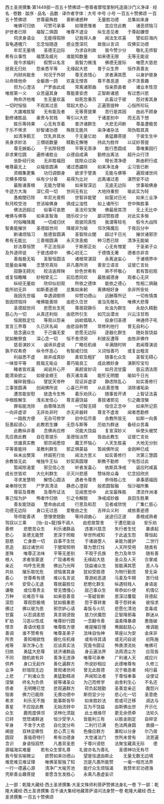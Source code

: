 西土圣贤撰集·第1449部一百五十赞佛颂一卷尊者摩咥里制吒造唐沙门义净译
· 经名 · 卷数 · 跋序
· 品名 · 品数 · 译作者字体：大号 中号 小号
一百五十赞佛颂
一百五十赞佛颂
　　世尊最殊胜　　善断诸惑种
　　无量胜功德　　总集如来身
　　唯佛可归依　　可赞可承事
　　如理思惟者　　宜应住此教
　　诸恶烦恼习　　护世者已除
　　福智二俱圆　　唯尊不退没
　　纵生恶见者　　于尊起嫌恨
　　伺求身语业　　无能得瑕隙
　　记我得人身　　闻法生欢喜
　　譬如巨海内　　盲龟遇楂穴
　　忘念恒随逐　　惑业堕深坑
　　故我以言词　　叹佛实功德
　　牟尼无量境　　圣德无边际
　　为求自利故　　我今赞少分
　　敬礼无师智　　希有众事性
　　福慧及威光　　谁能知数量
　　如来德无限　　无等无能说
　　我今求福利　　假赞以名言
　　我智力微浅　　佛德无崖际
　　唯愿大慈悲　　拯我无归处
　　怨亲悉平等　　无缘起大悲
　　普于众生界　　恒作真善友
　　内财尚能舍　　何况于外财
　　尊无吝惜心　　求者满其愿
　　以身护彼身　　以命赎他命
　　全躯救一鸽　　欢喜无悭吝
　　尊不畏恶道　　亦不贪善趣
　　但为心澄洁　　尸罗由此成
　　常离诸邪曲　　恒亲质直者
　　诸业本性空　　唯居第一义
　　众苦逼其身　　尊能善安虑
　　正智断诸惑　　有过悉兴悲
　　殉命济他难　　生无量欢喜
　　如死忽重苏　　此喜过于彼
　　怨对害其身　　一切时恒恼
　　不观其过恶　　常起大悲心
　　正遍菩提种　　心恒所珍玩
　　大雄难胜智　　无有能及者
　　无等菩提果　　苦行是其因
　　由此不顾身　　勤修诸胜品
　　豪贵与贫贱　　等引以大悲
　　于诸差别中　　而无高下想
　　胜乐等持果　　心无有贪着
　　普济诸群生　　大悲无间断
　　尊虽遭极苦　　于乐不悕求
　　妙智诸功德　　殊胜无能共
　　染净诸杂法　　简伪取其真
　　如清净鹅王　　饮乳弃其水
　　于无量亿劫　　勇猛趣菩提
　　于彼生生中　　丧身求妙法
　　三僧祇数量　　精勤无懈惓
　　持此为胜伴　　以证妙菩提
　　尊无嫉姤心　　于劣除轻想
　　平等无乖诤　　胜行悉圆成
　　尊唯重因行　　非求果位圆
　　遍修诸胜业　　众德自成满
　　勤修出离法　　超升众行顶
　　坐卧经行处　　无非胜福田
　　拔除众过染　　增长清净德
　　斯由积行成　　唯尊最无上
　　众福皆圆满　　诸过悉蠲除
　　如来净法身　　尘习皆已断
　　资粮集更集　　功归调御身
　　欲求于譬类　　无能与佛等
　　遍观诸世间　　灾横多障恼
　　纵有少分善　　易得为比对
　　远离诸过患　　湛然安不动
　　最胜诸善根　　无能为譬喻
　　如来智深远　　无底无边际
　　世事喻佛身　　牛迹方大海
　　深仁荷一切　　世间无有比
　　大地持重担　　喻此实为轻
　　愚痴闇已除　　牟尼光普照
　　世智非能譬　　如萤对日光
　　如来三业净　　秋月皎空池
　　世洁喻佛身　　俱成尘浊性
　　如上诸所引　　世中殊胜事
　　佛法迥超过　　俗事可哀愍
　　圣法珍宝聚　　佛最居其顶
　　无上无比中　　唯佛与佛等
　　如来圣智海　　随乐叹少分
　　鄙词赞胜德　　对此实多惭
　　时俗睹降魔　　一切咸归伏
　　观彼同真性　　我谓等轻毛
　　假令大战阵　　智勇能摧伏
　　圣德超世间　　降彼非为喻
　　邻次降魔后　　于夜后分中
　　断诸烦恼习　　胜德皆圆满
　　圣智除众闇　　超过千日光
　　摧伏诸邪宗　　希有无能比
　　三善根圆满　　永灭贪恚痴
　　种习悉已除　　清净无能喻
　　妙法尊恒赞　　不正法恒非
　　于斯邪正处　　心无有憎爱
　　于圣弟子众　　及外道师徒
　　于彼违顺中　　佛心初无二
　　于德情无著　　德者亦非贪
　　善哉极无垢　　圣智恒圆洁
　　诸根常湛寂　　永离迷妄心
　　于诸境界中　　现量由亲睹
　　念慧穷真际　　非凡愚所测
　　善安立语言　　证彼亡言处
　　寂静无碍光　　皎洁逾辉映
　　妙色世希有　　熟不怀敬心
　　若有暂初观　　或复恒瞻睹
　　妙相曾无二　　前后悉同欢
　　最胜威德身　　观者心无厌
　　纵经无量劫　　欣仰似初观
　　所依之德体　　能依之德心
　　性相二俱融　　能所初无异
　　如斯善逝德　　总集如来躬
　　离佛相好身　　余非所安处
　　我因先世福　　幸遇调御师
　　仰赞功德山　　远酬尊所记
　　一切有情类　　皆因烦恼持
　　唯佛能善除　　由悲久住世
　　谁当先敬礼　　唯佛大悲尊
　　圣德超世间　　悲愿处生死
　　尊居寂静乐　　处浊为群生
　　永劫久精勤　　慈心为一切
　　从真还利俗　　由悲所引生
　　如咒出潜龙　　兴云注甘雨
　　恒居胜定位　　等观以怨亲
　　凶崄倡聒人　　投身归圣德
　　神通师子吼　　宣言三界尊
　　久已厌名闻　　由悲自称赞
　　常修利他行　　曾无自利心
　　慈念遍众生　　于己偏无爱
　　悲愿无边际　　逐器化群生
　　随处皆饶益　　犹如散祭食
　　深心念一切　　恒不舍须臾
　　利彼反遭辱　　由咎非佛作
　　慈音演妙义　　诚谛非虚说
　　广略任机缘　　半满随时转
　　若闻尊演说　　孰不叹希奇
　　纵令怀恶心　　有智咸归信
　　义词恒善巧　　或复出粗言
　　利益悉不虚　　故并成真妙
　　柔软及粗犷　　随事化众生
　　圣智无碍心　　一味皆平等
　　胜哉无垢业　　善巧喻良工
　　成此微妙身　　演斯珍宝句
　　睹者皆欢喜　　闻说并心开
　　美颜宣妙词　　如月流甘露
　　慈云洒法雨　　能清染欲尘
　　如彼金翅王　　吞灭诸龙毒
　　能殄无明闇　　喻如千日光
　　摧碎我慢山　　譬犹天帝杵
　　现证非虚谬　　静虑除乱心
　　如实善修行　　三事皆圆满
　　创闻佛所说　　心喜已开明
　　从此善思惟　　消除诸垢染
　　遭苦能安慰　　放逸令生怖
　　着乐劝厌心　　随事皆开诱
　　上智证法喜　　中根胜解生
　　浅劣发信心　　尊言遍饶益
　　善拔诸邪见　　引之趣涅槃
　　罪垢能洗除　　由尊降法雨
　　一切智无碍　　恒住正念中
　　如来所记莂　　一向非虚谬
　　无非处非时　　亦无非器转
　　尊言不虚发　　闻者悉勤修
　　一路胜方便　　无杂可修学
　　初中后尽善　　余教所皆无
　　如斯一向善　　狂愚起谤心
　　此教若生嫌　　无怨与斯等
　　历劫为群迷　　备经众苦毒
　　此教纵非善　　念佛尚应修
　　况能大饶益　　复宣深妙义
　　纵使头被焚　　先应救此教
　　自在菩提乐　　圣德恒淡然
　　皆由此教生　　证彼亡言处
　　世雄真实教　　邪宗闻悉惊
　　魔王怀恼心　　人天生胜喜
　　大地无分别　　平等普能持
　　圣教利群生　　邪正俱蒙益
　　暂闻佛所说　　金刚种已成
　　纵未出樊笼　　终超死行处
　　闻法方思义　　如实善修行
　　次第三慧圆　　余教皆无此
　　唯独牛王仙　　妙契真圆理
　　斯教不勤修　　宁有怨过此
　　暂闻除渴爱　　邪见信心生
　　听者发喜心　　依斯具净戒
　　诞应时咸喜　　成长世皆欢
　　大化利群生　　示灭兴悲感
　　赞咏除众毒　　忆念招欣庆
　　寻求发慧明　　解悟心圆洁
　　遇者令尊贵　　恭侍胜心生
　　承事感福因　　亲奉除忧苦
　　尸罗具清洁　　静虑心澄寂
　　般若圆智融　　恒沙福所集
　　尊容及尊教　　及尊所证法
　　见闻思觉中　　此宝最殊胜
　　漂流作洲渚　　害己恒为护
　　怖者作归依　　引之令解脱
　　净戒成妙器　　良田生胜果
　　善友能饶益　　慧命由此成
　　行恩及和忍　　见者咸欣悦
　　广集仁慈心　　功德无边际
　　身口无过恶　　爱敬由之生
　　吉祥众义利　　咸依善逝德
　　导师能善诱　　堕慢使翘勤
　　等持调曲心　　迷途归正道
　　善根成熟者　　驾驭以三乘
　　[怡-台+龍]悷不调人　　由悲故暂舍
　　于遭厄能设　　安乐劝善修
　　悲愍苦众生　　利乐诸群品
　　违害兴慈念　　失行者生忧
　　暴虐起悲心　　圣德无能赞
　　恩深于罔极　　举世所咸知
　　于此返生怨　　尊恒起慈愍
　　亡身救一切　　自事不生忧
　　于诸崩堕人　　亲能为援护
　　二世行恩造　　超过诸世间
　　于闇常照明　　尊为慧灯炷
　　人天所受用　　随类有差殊
　　唯尊正法味　　平等无差别
　　不观于氏族　　色力及年华
　　随有善根人　　求者皆蒙遂
　　广现诸希有　　无缘起大慈
　　圣众及人天　　合掌咸亲近
　　呜呼生死畏　　佛出乃光晖
　　饶益诸众生　　皆能满其愿
　　恶人与共处　　摧乐取忧危
　　谤恼害其身　　犹如受胜德
　　为物行勤苦　　曾无染着心
　　世尊希有德　　难以名言说
　　尊游崄恶道　　马麦及牛锵
　　苦行经六年　　安受心无退
　　尊居最胜位　　悲愍化群生
　　纵遇轻贱人　　身语逾谦敬
　　或位尊贵主　　曾无憍慢心
　　屈己事众生　　卑恭如仆使
　　机情亿万种　　论难百千端
　　如来慈善音　　一答疑皆断
　　恩深过覆载　　背德起深怨
　　尊观怨极境　　犹如极重恩
　　怨于尊转害　　尊于怨转亲
　　彼恒求佛过　　佛以彼为恩
　　邪宗妒心请　　毒饭与火坑
　　悲愿化清池　　变毒成甘露
　　以忍调恚怒　　真言销谤毁
　　慈力伏魔怨　　正智降邪毒
　　群迷从旷劫　　习恶以性成
　　唯尊妙行圆　　一念翻令善
　　温柔降暴虐　　惠施破悭贪
　　善语伏粗言　　唯尊胜方便
　　难提摧巨慢　　鸯掘起慈心
　　难调能善调　　谁不赞希有
　　唯尊圣弟子　　法味自怡神
　　草座以为安　　金床非所贵
　　善知根欲性　　摄化任机缘
　　或有待其请　　或无问自说
　　初陈施戒等　　渐次净心生
　　后谈真实法　　究竟令圆证
　　怖畏漂流处　　唯佛可归依
　　勇猛大悲尊　　拯济诸群品
　　身云遍法界　　法雨洒尘方
　　应现各不同　　随机故有异
　　善净无违诤　　唯尊可承奉
　　广利诸人天　　咸应兴供养
　　身口无起作　　善化遍群方
　　所说妙相应　　此德唯尊有
　　久修三业净　　妙瑞现无边
　　普观诸世间　　曾无此胜德
　　况于极恶者　　纯行最上悲
　　广利诸众生　　勇猛勤精进
　　声闻知法者　　于尊恒奉事
　　设使证涅槃　　终名为负债
　　彼等诸圣众　　为己而修学
　　由舍利生心　　不名还债者
　　无明睡已觉　　悲观遍群方
　　荷负起翘勤　　圣善宜亲近
　　魔怨兴恼害　　佛力已能除
　　无畏功德中　　斯但显少分
　　悲心化一切　　圣意绝希求
　　利乐无不施　　能事斯皆毕
　　如来胜妙法　　若或可迁移
　　调达与善星　　不应投此教
　　无始流转中　　互为不饶益
　　由斯佛出世　　开示化众生
　　鹿苑度俱邻　　坚林化须跋
　　此土根缘尽　　更无余债牵
　　法轮久已转　　觉悟诸群迷
　　恒沙受学人　　皆能利三有
　　以胜金刚定　　自碎坚牢身
　　不舍于大悲　　自化犹分布
　　二利行已满　　色法两身圆
　　救摄一阐提　　双林显佛性
　　悲心贯三有　　色像应群方
　　粟粒以分身　　尔乃居圆寂
　　善哉奇特行　　希有功德身
　　大觉诸法门　　世所未曾有
　　流恩遍含识　　身语恒寂然
　　凡愚背圣恩　　于尊兴谤怒
　　法聚宝藏真无际　　德源福海实难量
　　若有众生曾礼尊　　礼彼亦名为善礼
　　圣德神功无有尽　　我今智劣喻微尘
　　欲赞如来功德山　　望崖怯退由斯止
　　无量无数无边境　　难思难见难证理
　　唯佛圣智独了知　　岂是凡愚所能赞
　　一毫一相充法界　　一行一德遍心源
　　清净广大喻芳池　　能疗众生烦恼渴
　　我赞牟尼功德海　　凭斯善业趣菩提
　　普愿含生发胜心　　永离凡愚虚妄识

上一部：乾隆大藏经·西土圣贤撰集·大圣文殊师利菩萨赞佛法身礼一卷
下一部：乾隆大藏经·西土圣贤撰集·百千诵大集经地藏菩萨请问法身赞一卷
乾隆大藏经·西土圣贤撰集·一百五十赞佛颂